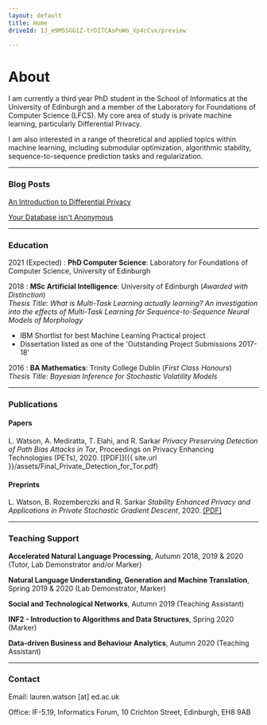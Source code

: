 ```yaml
---
layout: default
title: Home
driveId: 1J_e9M5SGG1Z-trDITCAsPuWo_Vp4cCvx/preview

---
```


# About

I am currently a third year PhD student in the School of Informatics at the University of Edinburgh and a member of the Laboratory for Foundations of Computer Science (LFCS). My core area of study is private machine learning, particularly Differential Privacy.

I am also interested in a range of theoretical and applied topics within machine learning, including submodular optimization, algorithmic stability, sequence-to-sequence prediction tasks and regularization.

***
### Blog Posts

<p><div class="inner"><a href="/blogposts/2020-10-25-dp/">An Introduction to Differential Privacy</a></div></p>
<p><div class="inner"><a href="/blogposts/2020-10-29-anon/">Your Database isn't Anonymous</a></div></p>

***
### Education

2021 (Expected)
:   **PhD Computer Science**: Laboratory for Foundations of Computer Science, University of Edinburgh


2018
:   **MSc Artificial Intelligence**: University of Edinburgh (*Awarded with Distinction*)     
    *Thesis Title:  What is Multi-Task Learning actually learning? An investigation into the effects of Multi-Task Learning for Sequence-to-Sequence Neural Models of Morphology*

- IBM Shortlist for best Machine Learning Practical project
- Dissertation listed as one of the 'Outstanding Project Submissions 2017-18'

2016
:   **BA Mathematics**: Trinity College Dublin (*First Class Honours*)  
    *Thesis Title: Bayesian Inference for Stochastic Volatility Models*

***
### Publications

#### Papers
L. Watson, A. Mediratta, T. Elahi, and R. Sarkar *Privacy Preserving Detection of Path Bias Attacks in Tor*, Proceedings on Privacy Enhancing Technologies (PETs), 2020. [[PDF]]({{ site.url }}/assets/Final_Private_Detection_for_Tor.pdf)

#### Preprints
L. Watson, B. Rozemberczki and R. Sarkar *Stability Enhanced Privacy and  Applications in Private Stochastic Gradient Descent*, 2020.  [[PDF]](https://arxiv.org/abs/2006.14360)

***
### Teaching Support

**Accelerated Natural Language Processing**, Autumn 2018, 2019 & 2020 (Tutor, Lab Demonstrator and/or Marker)

**Natural Language Understanding, Generation and Machine Translation**, Spring 2019 & 2020 (Lab Demonstrator, Marker)

**Social and Technological Networks**, Autumn 2019 (Teaching Assistant)

**INF2 - Introduction to Algorithms and Data Structures**, Spring 2020 (Marker)

**Data-driven Business and Behaviour Analytics**, Autumn 2020 (Teaching Assistant)

***
### Contact

Email: lauren.watson [at] ed.ac.uk

Office: IF-5.19, Informatics Forum, 10 Crichton Street, Edinburgh, EH8 9AB

